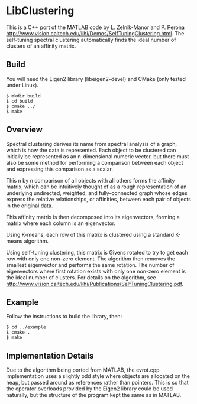 LibClustering
=============

This is a C++ port of the MATLAB code by L. Zelnik-Manor and P. Perona http://www.vision.caltech.edu/lihi/Demos/SelfTuningClustering.html. The self-tuning spectral clustering automatically finds the ideal number of clusters of an affinity matrix.

Build
-----

You will need the Eigen2 library (libeigen2-devel) and CMake (only tested under Linux). 

	$ mkdir build
	$ cd build
	$ cmake ../
	$ make


Overview
--------

Spectral clustering derives its name from spectral analysis of a graph, which is how the data is represented. Each object to be clustered can initially be represented as an n-dimensional numeric vector, but there must also be some method for performing a comparison between each object and expressing this comparison as a scalar.

This n by n comparison of all objects with all others forms the affinity matrix, which can be intuitively thought of as a rough representation of an underlying undirected, weighted, and fully-connected graph whose edges express the relative relationships, or affinities, between each pair of objects in the original data.

This affinity matrix is then decomposed into its eigenvectors, forming a matrix where each column is an eigenvector.

Using K-means, each row of this matrix is clustered using a standard K-means algorithm.

Using self-tuning clustering, this matrix is Givens rotated to try to get each row with only one non-zero element. The algorithm then removes the smallest eigenvector and performs the same rotation. The number of eigenvectors where first rotation exists with only one non-zero element is the ideal number of clusters. For details on the algorithm, see http://www.vision.caltech.edu/lihi/Publications/SelfTuningClustering.pdf.


Example
-------

Follow the instructions to build the library, then:

	$ cd ../example
	$ cmake .
	$ make

Implementation Details
----------------------

Due to the algorithm being ported from MATLAB, the evrot.cpp implementation uses a slightly odd style where objects are allocated on the heap, but passed around as references rather than pointers. This is so that the operator overloads provided by the Eigen2 library could be used naturally, but the structure of the program kept the same as in MATLAB. 
